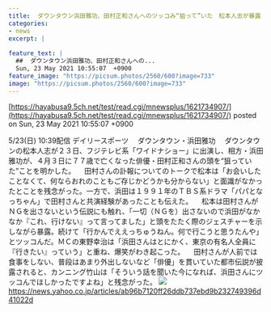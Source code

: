 ```yaml
---
title:  ダウンタウン浜田雅功、田村正和さんへのツッコみ“狙って”いた　松本人志が暴露  
categories:
- news
excerpt: |
  
feature_text: |
  ##  ダウンタウン浜田雅功、田村正和さんへの...
  Sun, 23 May 2021 10:55:07  +0900
feature_image: "https://picsum.photos/2560/600?image=733"
image: "https://picsum.photos/2560/600?image=733"
---
```


[https://hayabusa9.5ch.net/test/read.cgi/mnewsplus/1621734907/](https://hayabusa9.5ch.net/test/read.cgi/mnewsplus/1621734907/)
posted on Sun, 23 May 2021 10:55:07  +0900

<!--more-->

5/23(日) 10:39配信 デイリースポーツ 　ダウンタウン・浜田雅功 　ダウンタウンの松本人志が２３日、フジテレビ系「ワイドナショー」に出演し、相方・浜田雅功が、４月３日に７７歳で亡くなった俳優・田村正和さんの頭を“狙っていた”ことを明かした。 　田村さんの訃報についてのトークで松本は「お会いしたことなくて、何ならおれのこともご存じかどうかも分からない」と面識がなかったとことを残念がった。一方で、浜田は１９９１年のＴＢＳ系ドラマ「パパとなっちゃん」で田村さんと共演経験があったことも伝えた。 　松本は田村さんがＮＧを出さないという伝説にも触れ、「一切（ＮＧを）出さないので浜田がなかなか『これ、行けない』って言ってました」と頭をたたく際のジェスチャーを示しながら暴露。続けて「行かんでええっちゅうねん。何で行こうと思うたんや」とツッコんだ。ＭＣの東野幸治は「浜田さんはとにかく、東京の有名人全員に『行きたい』っていう」と重ね、爆笑がわき起こった。 　田村さんが人前では食事をしない、普段はあまり外出しないなど「俳優」を貫いていた都市伝説が披露されると、カンニング竹山は「そういう話を聞いた今になれば、浜田さんにツッコんでほしかったですよね」と残念がった。 ![](https://amd-pctr.c.yimg.jp/r/iwiz-amd/20210523-00000039-dal-000-4-view.jpg) https://news.yahoo.co.jp/articles/ab96b7120ff26ddb737ebd9b232749396d41022d
